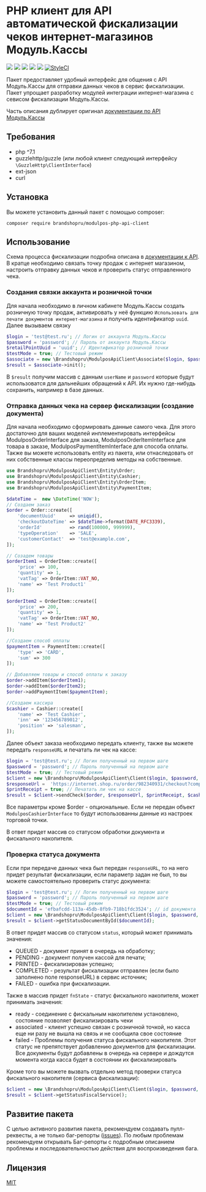 # PHP клиент для API автоматической фискализации чеков интернет-магазинов Модуль.Кассы
[![](https://img.shields.io/packagist/l/Brandshopru/modulpos-php-api-client.svg?style=flat-square)](https://github.com/Brandshopru/modulpos-php-api-client/blob/master/LICENSE) 
[![](https://img.shields.io/packagist/dt/Brandshopru/modulpos-php-api-client.svg?style=flat-square)](https://packagist.org/packages/Brandshopru/modulpos-php-api-client)
[![](https://img.shields.io/packagist/v/Brandshopru/modulpos-php-api-client.svg?style=flat-square)](https://packagist.org/packages/Brandshopru/modulpos-php-api-client)
[![](https://img.shields.io/travis/Brandshopru/modulpos-php-api-client.svg?style=flat-square)](https://travis-ci.org/Brandshopru/modulpos-php-api-client)
[![](https://img.shields.io/codecov/c/github/Brandshopru/modulpos-php-api-client.svg?style=flat-square)](https://codecov.io/gh/Brandshopru/modulpos-php-api-client)
[![StyleCI](https://styleci.io/repos/98306851/shield?branch=master)](https://styleci.io/repos/98306851)

Пакет предоставляет удобный интерфейс для общения с API Модуль.Кассы для отправки данных чеков в сервис фискализации. 
Пакет упрощает разработку модулей интеграции интернет-магазина с севисом фискализации Модуль.Кассы.

Часть описания дублирует оригинал [документации по API Модуль.Кассы](http://modulkassa.ru/upload/medialibrary/abb/api-avtomaticheskoy-fiskalizatsii-chekov-internet_magazinov-_ver.1.2_.pdf)


## Требования
* php ^7.1
* guzzlehttp/guzzle (или любой клиент следующий интерфейсу `\GuzzleHttp\ClientInterface`)
* ext-json
* curl

## Установка
Вы можете установить данный пакет с помощью сomposer:

```
composer require brandshopru/modulpos-php-api-client
```

## Использование
Схема процесса фискализации подробна описана в [документации к API](https://support.modulkassa.ru/upload/medialibrary/abb/API%20%D0%B0%D0%B2%D1%82%D0%BE%D0%BC%D0%B0%D1%82%D0%B8%D1%87%D0%B5%D1%81%D0%BA%D0%BE%D0%B9%20%D1%84%D0%B8%D1%81%D0%BA%D0%B0%D0%BB%D0%B8%D0%B7%D0%B0%D1%86%D0%B8%D0%B8%20%D1%87%D0%B5%D0%BA%D0%BE%D0%B2%20%D0%B8%D0%BD%D1%82%D0%B5%D1%80%D0%BD%D0%B5%D1%82-%D0%BC%D0%B0%D0%B3%D0%B0%D0%B7%D0%B8%D0%BD%D0%BE%D0%B2%20(ver.1.4).pdf). В кратце необходимо связать точку продаж с интернет магазином, настроить отправку данных чеков и проверить статус отправленного чека.

### Создания связки аккаунта и розничной точки
Для начала необходимо в личном кабинете Модуль.Кассы создать розничную точку продаж, активировать у неё функцию `Использовать для печати документов интернет-магазина` и получить идентификатор `uuid`. Далее вызываем связку

```php
$login = 'test@test.ru'; // Логин от аккаунта Модуль.Кассы
$password = 'password'; // Пароль от аккаунта Модуль.Кассы
$retailPointUuid = 'uuid'; // Идентификатор розничной точки
$testMode = true; // Тестовый режим
$associate = new \Brandshopru\ModulposApiClient\Associate($login, $password, $retailPointUuid, $testMode);
$result = $associate->init();
```

В `$result` получим массив с данным `userName` и `password` которые будут использоватся для дальнейших обращений к API. Их нужно где-нибудь сохранить, например в базе данных.

### Отправка данных чека на сервер фискализации (создание документа)
Для начала необходимо сформировать данные самого чека. Для этого достаточно для ваших моделей инплементировать интерфейсы ModulposOrderInterface для заказа, ModulposOrderItemInterface для товара в заказе, ModulposPaymentItemInterface для способа оплаты. Также вы можете использовать entity из пакета, или отнаследовать от них собственные классы переопределив методы на собственные.
```php
use Brandshopru\ModulposApiClient\Entity\Order;
use Brandshopru\ModulposApiClient\Entity\Cashier;
use Brandshopru\ModulposApiClient\Entity\OrderItem;
use Brandshopru\ModulposApiClient\Entity\PaymentItem;

$dateTime =  new \DateTime('NOW');
// Создаем заказ
$order = Order::create([
    'documentUuid'     => uniqid(),
    'checkoutDateTime' => $dateTime->format(DATE_RFC3339),
    'orderId'          => rand(100000, 999999),
    'typeOperation'    => 'SALE',
    'customerContact'  => 'test@example.com',
]);

// Созадем товары
$orderItem1 = OrderItem::create([
    'price' => 100,
    'quantity' => 1,
    'vatTag' => OrderItem::VAT_NO,
    'name' => 'Test Product1'
]);

$orderItem2 = OrderItem::create([
    'price' => 200,
    'quantity' => 1,
    'vatTag' => OrderItem::VAT_NO,
    'name' => 'Test Product2'
]);

//Создаем способ оплаты
$paymentItem = PaymentItem::create([
    'type' => 'CARD',
    'sum' => 300
]);

// Добавляем товары и способ оплаты к заказу
$order->addItem($orderItem1);
$order->addItem($orderItem2);
$order->addPaymentItem($paymentItem);

//Создаем кассира
$cashier = Cashier::create([
    'name' => 'Test Cashier',
    'inn' => '123456789012',
    'position' => 'salesman',
]);
```

Далее объект заказа необходимо передать клиенту, также вы можете передать `responseURL` и печатать ли чек на кассе:
```php
$login = 'test@test.ru'; // Логин полученный на первом шаге
$password = 'password'; // Пароль полученный на первом шаге
$testMode = true; // Тестовый режим
$client = new \Brandshopru\ModulposApiClient\Client($login, $password, $testMode);
$responseUrl =  'https://internet.shop.ru/order/982340931/checkout?completed=1';
$printReceipt = true; // Печатать ли чек на кассе
$result = $client->sendCheck($order, $responseUrl, $printReceipt, $cashier);
```
Все параметры кроме $order - опциональные. Если не передан объект `ModulposCashierInterface` 
то будут использованны данные из настроек торговой точки.

В ответ придет массив со статусом обработки документа и фискального накопителя.

### Проверка статуса документа
Если при передаче данных чека был передан `responseURL`, то на него придет результат фискализации, если параметр задан не был, то вы можете самостоятельно проверить статус документа:
```php
$login = 'test@test.ru'; // Логин полученный на первом шаге
$password = 'password'; // Пароль полученный на первом шаге
$testMode = true; // Тестовый режим
$documentId = 'efbafcdd-113a-45db-8fb9-718b1fdc3524'; // id документа
$client = new \Brandshopru\ModulposApiClient\Client($login, $password, $testMode);
$result = $client->getStatusDocumentById($documentId);
```
В ответ придет массив со статусом `status`, который может принимать значения:
* QUEUED - документ принят в очередь на обработку;
* PENDING - документ получен кассой для печати;
* PRINTED - фискализирован успешно;
* COMPLETED - результат фискализации отправлен (если было заполнено поле responseURL) в сервис источник;
* FAILED - ошибка при фискализации.


Также в массив придет `fnState` - статус фискального накопителя, может принимать значения:

* ready ​- соединение с фискальным накопителем установлено, состояние позволяет фискализировать чеки
* associated​ - клиент успешно связан с розничной точкой, но касса еще ни разу не вышла на связь и не сообщила свое состояние
* failed ​- Проблемы получения статуса фискального накопителя. Этот статус не препятствует добавлению документов для фискализации. Все документы будут добавлены в очередь на сервере и дождутся момента когда касса будет в состоянии их фискализировать

Кроме того вы можете вызвать отдельно метод проверки статуса фискального накопителя (сервиса фискализации):
```php
$client = new \Brandshopru\ModulposApiClient\Client($login, $password, $testMode);
$result = $client->getStatusFiscalService();
```

## Развитие пакета
С целью активного развития пакета, рекомендуем создавать пулл-реквесты, а не только баг-репорты ([issues](https://github.com/Brandshopru/modulpos-php-api-client/issues)). 
По любым проблемам рекомендуем открывать Баг-репорты с подробным описанием проблемы и последовательностью действия для воспроизведения бага.

## Лицензия
[MIT](https://raw.githubusercontent.com/Brandshopru/modulpos-php-api-client/master/LICENSE)
